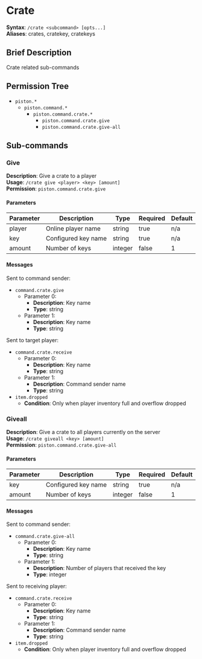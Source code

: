 # Crate
**Syntax**: `/crate <subcommand> [opts...]` \
**Aliases**: crates, cratekey, cratekeys

## Brief Description
Crate related sub-commands

## Permission Tree
- `piston.*`
  - `piston.command.*`
    - `piston.command.crate.*`
      - `piston.command.crate.give`
      - `piston.command.crate.give-all`

## Sub-commands

### Give
**Description**: Give a crate to a player \
**Usage**: `/crate give <player> <key> [amount]` \
**Permission**: `piston.command.crate.give`

#### Parameters

| Parameter  | Description         | Type        | Required | Default |
| ---------- | ------------------- | ----------- | -------- | ------- |
| player     | Online player name  | string      | true     |  n/a    |
| key        | Configured key name | string      | true     |  n/a    |
| amount     | Number of keys      | integer     | false    |  1      |

#### Messages
Sent to command sender:
* `command.crate.give`
  * Parameter 0: 
    * **Description**: Key name
    * **Type**: string
  * Parameter 1:
    * **Description**: Key name
    * **Type**: string 
    
Sent to target player:
* `command.crate.receive`
  * Parameter 0: 
    * **Description**: Key name
    * **Type**: string
  * Parameter 1:
    * **Description**: Command sender name
    * **Type**: string 
* `item.dropped`
  * **Condition**: Only when player inventory full and overflow dropped
  
### Giveall
**Description**: Give a crate to all players currently on the server \
**Usage**: `/crate giveall <key> [amount]` \
**Permission**: `piston.command.crate.give-all`

#### Parameters

| Parameter  | Description         | Type        | Required | Default |
| ---------- | ------------------- | ----------- | -------- | ------- |
| key        | Configured key name | string      | true     |  n/a    |
| amount     | Number of keys      | integer     | false    |  1      |

#### Messages
Sent to command sender:
* `command.crate.give-all`
  * Parameter 0: 
    * **Description**: Key name
    * **Type**: string
  * Parameter 1:
    * **Description**: Number of players that received the key
    * **Type**: integer
    
Sent to receiving player:
* `command.crate.receive`
  * Parameter 0: 
    * **Description**: Key name
    * **Type**: string
  * Parameter 1:
    * **Description**: Command sender name
    * **Type**: string 
* `item.dropped`
  * **Condition**: Only when player inventory full and overflow dropped